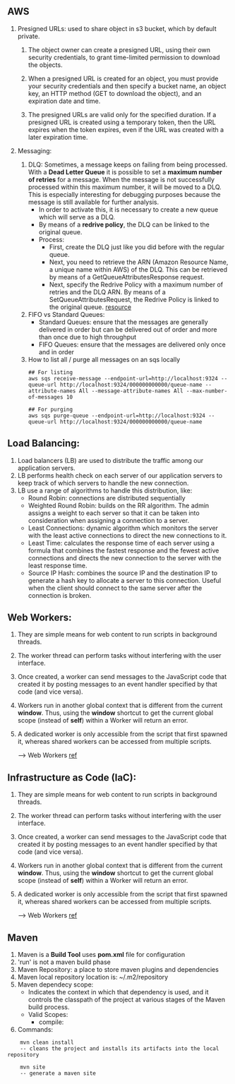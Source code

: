 ## AWS
1. Presigned URLs: used to share object in s3 bucket, which by default private.

    1. The object owner can create a presigned URL, using their own security credentials, to grant time-limited permission to download the objects.

    2. When a presigned URL is created for an object, you must provide your security credentials and then specify a bucket name, an object key, an HTTP method (GET to download the object), and an expiration date and time.

    3. The presigned URLs are valid only for the specified duration. If a presigned URL is created using a temporary token, then the URL expires when the token expires, even if the URL was created with a later expiration time.

2. Messaging:

    1. DLQ: Sometimes, a message keeps on failing from being processed. With a <b>Dead Letter Queue</b> it is possible to set a <b>maximum number of retries</b> for a message. When the message is not successfully processed within this maximum number, it will be moved to a DLQ. This is especially interesting for debugging purposes because the message is still available for further analysis.
        - In order to activate this, it is necessary to create a new queue which will serve as a DLQ. 
        - By means of a <b>redrive policy</b>, the DLQ can be linked to the original queue.
        - Process:
            - First, create the DLQ just like you did before with the regular queue.
            - Next, you need to retrieve the ARN (Amazon Resource Name, a unique name within AWS) of the DLQ. This can be retrieved by means of a GetQueueAttributesResponse request.
            - Next, specify the Redrive Policy with a maximum number of retries and the DLQ ARN. By means of a SetQueueAttributesRequest, the Redrive Policy is linked to the original queue. [resource](https://mydeveloperplanet.com/2021/11/23/how-to-use-amazon-sqs-in-a-spring-boot-app/)
    2. FIFO vs Standard Queues:
        - Standard Queues: ensure that the messages are generally delivered in order but can be delivered out of order and more than once
        due to high throughput
        - FIFO Queues: ensure that the messages are delivered only once and in order
    3. How to list all / purge all messages on an sqs locally
        ```
        ## For listing
        aws sqs receive-message --endpoint-url=http://localhost:9324 --queue-url http://localhost:9324/000000000000/queue-name --attribute-names All --message-attribute-names All --max-number-of-messages 10
        ```
        ```
        ## For purging
        aws sqs purge-queue --endpoint-url=http://localhost:9324 --queue-url http://localhost:9324/000000000000/queue-name 
        ```

## Load Balancing:
1. Load balancers (LB) are used to distribute the traffic among our application servers.
2. LB performs health check on each server of our application servers to keep track of which servers to handle the new connection.
3. LB use a range of algorithms to handle this distribution, like:
    - Round Robin: connections are distributed sequentially
    - Weighted Round Robin: builds on the RR algorithm. The admin assigns a weight to each server so that it can be taken into consideration when assigning a connection to a server.
    - Least Connections: dynamic algorithm which monitors the server with the least active connections to direct the new connections to it.
    - Least Time: calculates the response time of each server using a formula that combines the fastest response and the fewest active connections and directs the new connection to the server with the least response time.
    - Source IP Hash: combines the source IP and the destination IP to generate a hash key to allocate a server to this connection. Useful when the client should connect to the same server after the connection is broken.

## Web Workers:
1. They are simple means for web content to run scripts in background threads.
2. The worker thread can perform tasks without interfering with the user interface.
3. Once created, a worker can send messages to the JavaScript code that created it by posting messages to an event handler specified by that code (and vice versa).
4. Workers run in another global context that is different from the current <b>window</b>. Thus, using the <b>window</b> shortcut to get the current global scope (instead of <b>self</b>) within a Worker will return an error.
5. A dedicated worker is only accessible from the script that first spawned it, whereas shared workers can be accessed from multiple scripts.

    --> Web Workers [ref](https://developer.mozilla.org/en-US/docs/Web/API/Web_Workers_API/Using_web_workers#web_workers_api)

## Infrastructure as Code (IaC):
1. They are simple means for web content to run scripts in background threads.
2. The worker thread can perform tasks without interfering with the user interface.
3. Once created, a worker can send messages to the JavaScript code that created it by posting messages to an event handler specified by that code (and vice versa).
4. Workers run in another global context that is different from the current <b>window</b>. Thus, using the <b>window</b> shortcut to get the current global scope (instead of <b>self</b>) within a Worker will return an error.
5. A dedicated worker is only accessible from the script that first spawned it, whereas shared workers can be accessed from multiple scripts.

    --> Web Workers [ref](https://developer.mozilla.org/en-US/docs/Web/API/Web_Workers_API/Using_web_workers#web_workers_api)

## Maven
1. Maven is a <b>Build Tool</b> uses <b>pom.xml</b> file for configuration
2. 'run' is not a maven build phase
3. Maven Repository: a place to store maven plugins and dependencies
4. Maven local repository location is: ~/.m2/repository
5. Maven dependecy scope:
    - Indicates the context in which that dependency is used, and it controls the classpath of the project at various stages of the Maven build process.
    - Valid Scopes: 
        - compile: 
3. Commands:
```
    mvn clean install
    -- cleans the project and installs its artifacts into the local repository
```
```
    mvn site
    -- generate a maven site
```